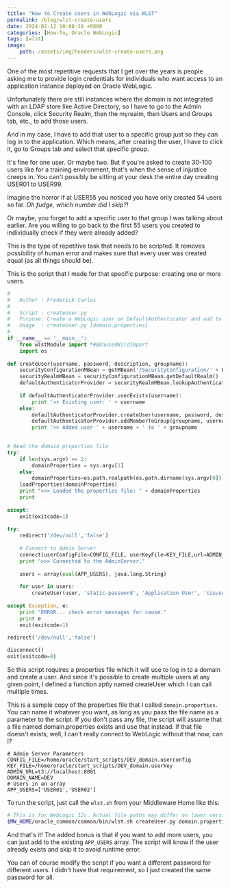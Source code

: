 ```yaml
---
title: "How to Create Users in WebLogic via WLST"
permalink: /blog/wlst-create-users
date: 2024-02-12 10:08:19 +0800
categories: [How-To, Oracle WebLogic]
tags: [wlst] 
image:
    path: /assets/img/headers/wlst-create-users.png
---
```



One of the most repetitive requests that I get over the years is people asking me to provide login credentials for individuals who want access to an application instance deployed on Oracle WebLogic.

Unfortunately there are still instances where the domain is not integrated with an LDAP store like Active Directory, so I have to go to the Admin Console, click Security Realm, then the myrealm, then Users and Groups tab, etc., to add those users.

And in my case, I have to add that user to a specific group just so they can log in to the application. Which means, after creating the user, I have to click it, go to Groups tab and select that specific group.

It's fine for one user. Or maybe two. But if you're asked to create 30-100 users like for a training environment, that's when the sense of injustice creeps in. You can't possibly be sitting at your desk the entire day creating USER01 to USER99. 

Imagine the horror if at USER55 you noticed you have only created 54 users so far. *Oh fudge, which number did I skip?!*

Or maybe, you forget to add a specific user to that group I was talking about earlier. Are you willing to go back to the first 55 users you created to individually check if they were already added?

This is the type of repetitive task that needs to be scripted. It removes possibility of human error and makes sure that every user was created equal (as all things should be).

This is the script that I made for that specific purpose: creating one or more users.

```python
#
#   Author : Frederick Carlos
#
#   Script : createUser.py
#   Purpose: Create a WebLogic user on DefaultAuthenticator and add to cisusers group
#   Usage  : createUser.py [domain.properties]
#
if __name__ == '__main__':
    from wlstModule import *#@UnusedWildImport
    import os
    
def createUser(username, password, description, groupname):
    securityConfigurationMBean = getMBean('/SecurityConfiguration/' + DOMAIN_NAME)
    securityRealmMBean = securityConfigurationMBean.getDefaultRealm()
    defaultAuthenticatorProvider = securityRealmMBean.lookupAuthenticationProvider('DefaultAuthenticator')
    
    if defaultAuthenticatorProvider.userExists(username):
        print '>> Existing user: ' + username
    else:
        defaultAuthenticatorProvider.createUser(username, password, description)
        defaultAuthenticatorProvider.addMemberToGroup(groupname, username)
        print '>> Added user ' + username + ' to ' + groupname
    

# Read the domain properties file
try:
    if len(sys.argv) == 2:
        domainProperties = sys.argv[1]
    else:
        domainProperties=os.path.realpath(os.path.dirname(sys.argv[0])) + '/domain.properties'
    loadProperties(domainProperties)
    print ">>> Loaded the properties file: " + domainProperties
    print
    
except:
    exit(exitcode=1)
    
try:
    redirect('/dev/null','false')
    
    # Connect to Admin Server
    connect(userConfigFile=CONFIG_FILE, userKeyFile=KEY_FILE,url=ADMIN_URL)
    print ">>> Connected to the AdminServer."
    
    users = array(eval(APP_USERS), java.lang.String)
    
    for user in users:
        createUser(user, 'static-password', 'Application User', 'cisusers')
    
except Exception, e:
    print "ERROR... check error messages for cause."
    print e
    exit(exitcode=1)
    
redirect('/dev/null','false')

disconnect()
exit(exitcode=0)
```

So this script requires a properties file which it will use to log in to a domain and create a user. And since it's possible to create multiple users at any given point, I defined a function aptly named createUser which I can call multiple times.

This is a sample copy of the properties file that I called `domain.properties`. You can name it whatever you want, as long as you pass the file name as a parameter to the script. If you don't pass any file, the script will assume that a file named domain.properties exists and use that instead. If that file doesn't exists, well, I can't really connect to WebLogic without that now, can I?

```properties
# Admin Server Parameters
CONFIG_FILE=/home/oracle/start_scripts/DEV_domain.userconfig
KEY_FILE=/home/oracle/start_scripts/DEV_domain.userkey
ADMIN_URL=t3://localhost:8001
DOMAIN_NAME=DEV
# Users in an array
APP_USERS=['USER01','USER02']
```

To run the script, just call the `wlst.sh` from your Middleware Home like this:

```bash
# This is for WebLogic 12c. Actual file paths may differ on lower versions.
$MW_HOME/oracle_common/common/bin/wlst.sh createUser.py domain.properties
```

And that's it! The added bonus is that if you want to add more users, you can just add to the existing `APP_USERS` array. The script will know if the user already exists and skip it to avoid runtime error.

You can of course modify the script if you want a different password for different users. I didn't have that requirement, so I just created the same password for all.